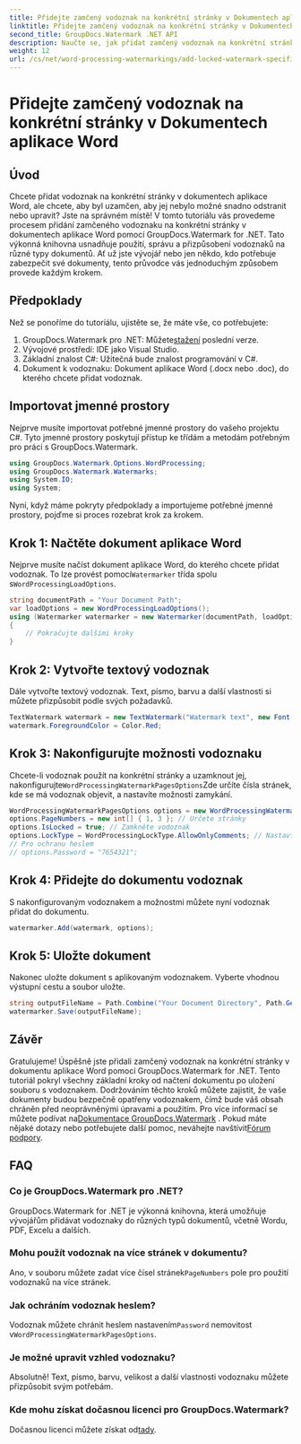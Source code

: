 ```yaml
---
title: Přidejte zamčený vodoznak na konkrétní stránky v Dokumentech aplikace Word
linktitle: Přidejte zamčený vodoznak na konkrétní stránky v Dokumentech aplikace Word
second_title: GroupDocs.Watermark .NET API
description: Naučte se, jak přidat zamčený vodoznak na konkrétní stránky v dokumentech Word pomocí GroupDocs.Watermark for .NET s naším jednoduchým průvodcem krok za krokem.
weight: 12
url: /cs/net/word-processing-watermarkings/add-locked-watermark-specific-pages-word-docs/
---
```


# Přidejte zamčený vodoznak na konkrétní stránky v Dokumentech aplikace Word

## Úvod
Chcete přidat vodoznak na konkrétní stránky v dokumentech aplikace Word, ale chcete, aby byl uzamčen, aby jej nebylo možné snadno odstranit nebo upravit? Jste na správném místě! V tomto tutoriálu vás provedeme procesem přidání zamčeného vodoznaku na konkrétní stránky v dokumentech aplikace Word pomocí GroupDocs.Watermark for .NET. Tato výkonná knihovna usnadňuje použití, správu a přizpůsobení vodoznaků na různé typy dokumentů. Ať už jste vývojář nebo jen někdo, kdo potřebuje zabezpečit své dokumenty, tento průvodce vás jednoduchým způsobem provede každým krokem.
## Předpoklady
Než se ponoříme do tutoriálu, ujistěte se, že máte vše, co potřebujete:
1.  GroupDocs.Watermark pro .NET: Můžete[stažení](https://releases.groupdocs.com/Watermark/net/) poslední verze.
2. Vývojové prostředí: IDE jako Visual Studio.
3. Základní znalost C#: Užitečná bude znalost programování v C#.
4. Dokument k vodoznaku: Dokument aplikace Word (.docx nebo .doc), do kterého chcete přidat vodoznak.
## Importovat jmenné prostory
Nejprve musíte importovat potřebné jmenné prostory do vašeho projektu C#. Tyto jmenné prostory poskytují přístup ke třídám a metodám potřebným pro práci s GroupDocs.Watermark.
```csharp
using GroupDocs.Watermark.Options.WordProcessing;
using GroupDocs.Watermark.Watermarks;
using System.IO;
using System;
```
Nyní, když máme pokryty předpoklady a importujeme potřebné jmenné prostory, pojďme si proces rozebrat krok za krokem.
## Krok 1: Načtěte dokument aplikace Word
 Nejprve musíte načíst dokument aplikace Word, do kterého chcete přidat vodoznak. To lze provést pomocí`Watermarker` třída spolu s`WordProcessingLoadOptions`.
```csharp
string documentPath = "Your Document Path";
var loadOptions = new WordProcessingLoadOptions();
using (Watermarker watermarker = new Watermarker(documentPath, loadOptions))
{
    // Pokračujte dalšími kroky
}
```
## Krok 2: Vytvořte textový vodoznak
Dále vytvořte textový vodoznak. Text, písmo, barvu a další vlastnosti si můžete přizpůsobit podle svých požadavků.
```csharp
TextWatermark watermark = new TextWatermark("Watermark text", new Font("Arial", 19));
watermark.ForegroundColor = Color.Red;
```
## Krok 3: Nakonfigurujte možnosti vodoznaku
 Chcete-li vodoznak použít na konkrétní stránky a uzamknout jej, nakonfigurujte`WordProcessingWatermarkPagesOptions`Zde určíte čísla stránek, kde se má vodoznak objevit, a nastavíte možnosti zamykání.
```csharp
WordProcessingWatermarkPagesOptions options = new WordProcessingWatermarkPagesOptions();
options.PageNumbers = new int[] { 1, 3 }; // Určete stránky
options.IsLocked = true; // Zamkněte vodoznak
options.LockType = WordProcessingLockType.AllowOnlyComments; // Nastavte typ zámku
// Pro ochranu heslem
// options.Password = "7654321";
```
## Krok 4: Přidejte do dokumentu vodoznak
S nakonfigurovaným vodoznakem a možnostmi můžete nyní vodoznak přidat do dokumentu.
```csharp
watermarker.Add(watermark, options);
```
## Krok 5: Uložte dokument
Nakonec uložte dokument s aplikovaným vodoznakem. Vyberte vhodnou výstupní cestu a soubor uložte.
```csharp
string outputFileName = Path.Combine("Your Document Directory", Path.GetFileName(documentPath));
watermarker.Save(outputFileName);
```
## Závěr
Gratulujeme! Úspěšně jste přidali zamčený vodoznak na konkrétní stránky v dokumentu aplikace Word pomocí GroupDocs.Watermark for .NET. Tento tutoriál pokryl všechny základní kroky od načtení dokumentu po uložení souboru s vodoznakem. Dodržováním těchto kroků můžete zajistit, že vaše dokumenty budou bezpečně opatřeny vodoznakem, čímž bude váš obsah chráněn před neoprávněnými úpravami a použitím.
 Pro více informací se můžete podívat na[Dokumentace GroupDocs.Watermark](https://tutorials.groupdocs.com/Watermark/net/) . Pokud máte nějaké dotazy nebo potřebujete další pomoc, neváhejte navštívit[Fórum podpory](https://forum.groupdocs.com/c/watermark/19).
## FAQ
### Co je GroupDocs.Watermark pro .NET?
GroupDocs.Watermark for .NET je výkonná knihovna, která umožňuje vývojářům přidávat vodoznaky do různých typů dokumentů, včetně Wordu, PDF, Excelu a dalších.
### Mohu použít vodoznak na více stránek v dokumentu?
 Ano, v souboru můžete zadat více čísel stránek`PageNumbers` pole pro použití vodoznaků na více stránek.
### Jak ochráním vodoznak heslem?
 Vodoznak můžete chránit heslem nastavením`Password` nemovitost v`WordProcessingWatermarkPagesOptions`.
### Je možné upravit vzhled vodoznaku?
Absolutně! Text, písmo, barvu, velikost a další vlastnosti vodoznaku můžete přizpůsobit svým potřebám.
### Kde mohu získat dočasnou licenci pro GroupDocs.Watermark?
 Dočasnou licenci můžete získat od[tady](https://purchase.groupdocs.com/temporary-license/).